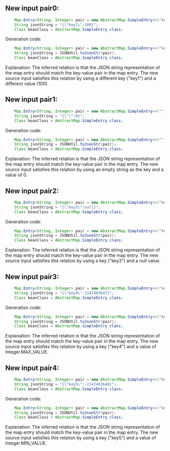 ## New input pair0:
```java
    Map.Entry<String, Integer> pair = new AbstractMap.SimpleEntry<>("key1", 100);
    String jsonString = "{\"key1\":100}";
    Class beanClass = AbstractMap.SimpleEntry.class;
```
Generation code:
```java
    Map.Entry<String, Integer> pair = new AbstractMap.SimpleEntry<>("key1", 100);
    String jsonString = JSONUtil.toJsonStr(pair);
    Class beanClass = AbstractMap.SimpleEntry.class;
```
Explanation: The inferred relation is that the JSON string representation of the map entry should match the key-value pair in the map entry. The new source input satisfies this relation by using a different key ("key1") and a different value (100).

## New input pair1:
```java
    Map.Entry<String, Integer> pair = new AbstractMap.SimpleEntry<>("", 0);
    String jsonString = "{\"\":0}";
    Class beanClass = AbstractMap.SimpleEntry.class;
```
Generation code:
```java
    Map.Entry<String, Integer> pair = new AbstractMap.SimpleEntry<>("", 0);
    String jsonString = JSONUtil.toJsonStr(pair);
    Class beanClass = AbstractMap.SimpleEntry.class;
```
Explanation: The inferred relation is that the JSON string representation of the map entry should match the key-value pair in the map entry. The new source input satisfies this relation by using an empty string as the key and a value of 0.

## New input pair2:
```java
    Map.Entry<String, Integer> pair = new AbstractMap.SimpleEntry<>("key3", null);
    String jsonString = "{\"key3\":null}";
    Class beanClass = AbstractMap.SimpleEntry.class;
```
Generation code:
```java
    Map.Entry<String, Integer> pair = new AbstractMap.SimpleEntry<>("key3", null);
    String jsonString = JSONUtil.toJsonStr(pair);
    Class beanClass = AbstractMap.SimpleEntry.class;
```
Explanation: The inferred relation is that the JSON string representation of the map entry should match the key-value pair in the map entry. The new source input satisfies this relation by using a key ("key3") and a null value.

## New input pair3:
```java
    Map.Entry<String, Integer> pair = new AbstractMap.SimpleEntry<>("key4", Integer.MAX_VALUE);
    String jsonString = "{\"key4\":2147483647}";
    Class beanClass = AbstractMap.SimpleEntry.class;
```
Generation code:
```java
    Map.Entry<String, Integer> pair = new AbstractMap.SimpleEntry<>("key4", Integer.MAX_VALUE);
    String jsonString = JSONUtil.toJsonStr(pair);
    Class beanClass = AbstractMap.SimpleEntry.class;
```
Explanation: The inferred relation is that the JSON string representation of the map entry should match the key-value pair in the map entry. The new source input satisfies this relation by using a key ("key4") and a value of Integer.MAX_VALUE.

## New input pair4:
```java
    Map.Entry<String, Integer> pair = new AbstractMap.SimpleEntry<>("key5", Integer.MIN_VALUE);
    String jsonString = "{\"key5\":-2147483648}";
    Class beanClass = AbstractMap.SimpleEntry.class;
```
Generation code:
```java
    Map.Entry<String, Integer> pair = new AbstractMap.SimpleEntry<>("key5", Integer.MIN_VALUE);
    String jsonString = JSONUtil.toJsonStr(pair);
    Class beanClass = AbstractMap.SimpleEntry.class;
```
Explanation: The inferred relation is that the JSON string representation of the map entry should match the key-value pair in the map entry. The new source input satisfies this relation by using a key ("key5") and a value of Integer.MIN_VALUE.

